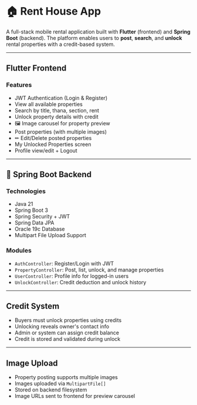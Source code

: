 # 🏠 Rent House App

A full-stack mobile rental application built with **Flutter** (frontend) and **Spring Boot** (backend). The platform enables users to **post**, **search**, and **unlock** rental properties with a credit-based system.

---

##  Flutter Frontend

### Features

-  JWT Authentication (Login & Register)
-  View all available properties
-  Search by title, thana, section, rent
-  Unlock property details with credit
- 🖼 Image carousel for property preview
-  Post properties (with multiple images)
- ✏ Edit/Delete posted properties
-  My Unlocked Properties screen
-  Profile view/edit + Logout

---

## 🔧 Spring Boot Backend

### Technologies

- Java 21
- Spring Boot 3
- Spring Security + JWT
- Spring Data JPA
- Oracle 19c Database
- Multipart File Upload Support

### Modules

- `AuthController`: Register/Login with JWT
- `PropertyController`: Post, list, unlock, and manage properties
- `UserController`: Profile info for logged-in users
- `UnlockController`: Credit deduction and unlock history

---

## Credit System

- Buyers must unlock properties using credits
- Unlocking reveals owner's contact info
- Admin or system can assign credit balance
- Credit is stored and validated during unlock

---

## Image Upload

- Property posting supports multiple images
- Images uploaded via `MultipartFile[]`
- Stored on backend filesystem
- Image URLs sent to frontend for preview carousel

